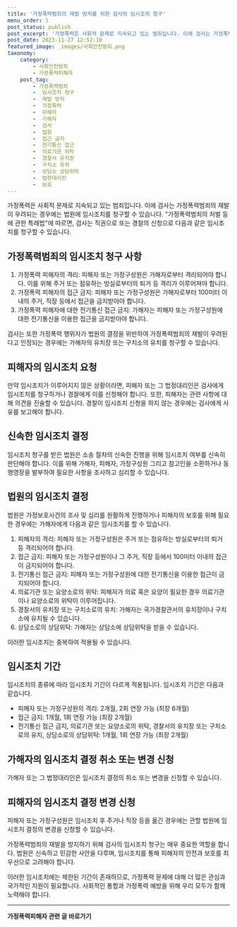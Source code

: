 ```yaml
---
title: '가정폭력범죄의 재발 방지를 위한 검사의 임시조치 청구'
menu_order: 1
post_status: publish
post_excerpt: '가정폭력은 사회적 문제로 지속되고 있는 범죄입니다. 이에 검사는 가정폭력범죄의 재발이 우려되는 경우에는 법원에 임시조치를 청구할 수 있습니다.  가정폭력범죄의 처벌 등에 관한 특례법 에 따르면, 검사는 직권으로 또는 경찰의 신청으로 다음과 같은 임시조치를 청구할 수 있습니다.'
post_date: 2023-11-27 12:52:10
featured_image: _images/사회안전범죄.png
taxonomy:
    category:
        - 사회안전범죄
        - 가정폭력피해자
    post_tag:
        - 가정폭력범죄
        -  임시조치 청구
        -  재발 방지
        -  가정폭력
        -  피해자
        -  가해자
        -  검사
        -  법원
        -  접근 금지
        -  전기통신 접근
        -  의료기관 위탁
        -  경찰서 유치장
        -  구치소 유치
        -  상담소 상담위탁
        -  법정대리인
        -  보호
---
```



가정폭력은 사회적 문제로 지속되고 있는 범죄입니다. 이에 검사는 가정폭력범죄의 재발이 우려되는 경우에는 법원에 임시조치를 청구할 수 있습니다. "가정폭력범죄의 처벌 등에 관한 특례법"에 따르면, 검사는 직권으로 또는 경찰의 신청으로 다음과 같은 임시조치를 청구할 수 있습니다.

## 가정폭력범죄의 임시조치 청구 사항

1. 가정폭력 피해자의 격리: 피해자 또는 가정구성원은 가해자로부터 격리되어야 합니다. 이를 위해 주거 또는 점유하는 방실로부터의 퇴거 등 격리가 이루어져야 합니다.
2. 가정폭력 피해자의 접근 금지: 피해자 또는 가정구성원은 가해자로부터 100미터 이내의 주거, 직장 등에서 접근을 금지받아야 합니다.
3. 가정폭력 피해자에 대한 전기통신 접근 금지: 가해자는 피해자 또는 가정구성원에 대한 전기통신을 이용한 접근을 금지받아야 합니다.

검사는 또한 가정폭력 행위자가 법원의 결정을 위반하여 가정폭력범죄의 재발이 우려된다고 인정되는 경우에는 가해자의 유치장 또는 구치소의 유치를 청구할 수 있습니다.

## 피해자의 임시조치 요청

만약 임시조치가 이루어지지 않은 상황이라면, 피해자 또는 그 법정대리인은 검사에게 임시조치를 청구하거나 경찰에게 이를 신청해야 합니다. 또한, 피해자는 관련 사항에 대해 의견을 진술할 수 있습니다. 경찰이 임시조치 신청을 하지 않는 경우에는 검사에게 사유를 보고해야 합니다.

## 신속한 임시조치 결정

임시조치 청구를 받은 법원은 소송 절차의 신속한 진행을 위해 임시조치 여부를 신속히 판단해야 합니다. 이를 위해 가해자, 피해자, 가정구성원 그리고 참고인을 소환하거나 동행영장을 발부하여 필요한 사항을 조사하고 심리할 수 있습니다.

## 법원의 임시조치 결정

법원은 가정보호사건의 조사 및 심리를 원활하게 진행하거나 피해자의 보호를 위해 필요한 경우에는 가해자에게 다음과 같은 임시조치를 할 수 있습니다.

1. 피해자의 격리: 피해자 또는 가정구성원은 주거 또는 점유하는 방실로부터의 퇴거 등 격리되어야 합니다.
2. 접근 금지: 피해자 또는 가정구성원이나 그 주거, 직장 등에서 100미터 이내의 접근이 금지되어야 합니다.
3. 전기통신 접근 금지: 피해자 또는 가정구성원에 대한 전기통신을 이용한 접근이 금지되어야 합니다.
4. 의료기관 또는 요양소로의 위탁: 피해자가 의료 혹은 요양이 필요한 경우 의료기관이나 요양소로의 위탁이 이루어집니다.
5. 경찰서의 유치장 또는 구치소로의 유치: 가해자는 국가경찰관서의 유치장이나 구치소에 유치될 수 있습니다.
6. 상담소로의 상담위탁: 가해자는 상담소에 상담위탁을 받을 수 있습니다.

이러한 임시조치는 중복하여 적용될 수 있습니다.

## 임시조치 기간

임시조치의 종류에 따라 임시조치 기간이 다르게 적용됩니다. 임시조치 기간은 다음과 같습니다.

- 피해자 또는 가정구성원의 격리: 2개월, 2회 연장 가능 (최장 6개월)
- 접근 금지: 1개월, 1회 연장 가능 (최장 2개월)
- 전기통신 접근 금지, 의료기관 또는 요양소로의 위탁, 경찰서의 유치장 또는 구치소로의 유치, 상담소로의 상담위탁: 1개월, 1회 연장 가능 (최장 2개월)

## 가해자의 임시조치 결정 취소 또는 변경 신청

가해자 또는 그 법정대리인은 임시조치 결정의 취소 또는 변경을 신청할 수 있습니다.

## 피해자의 임시조치 결정 변경 신청

피해자 또는 가정구성원은 임시조치 후 주거나 직장 등을 옮긴 경우에는 관할 법원에 임시조치 결정의 변경을 신청할 수 있습니다.

가정폭력범죄의 재발을 방지하기 위해 검사의 임시조치 청구는 매우 중요한 역할을 합니다. 법원은 신속하고 민감한 사안을 다루며, 임시조치를 통해 피해자의 안전과 보호를 최우선으로 고려해야 합니다.

이러한 임시조치에는 제한된 기간이 존재하므로, 가정폭력 문제에 대해 더 많은 관심과 국가적인 지원이 필요합니다. 사회적인 통합과 가정폭력 예방을 위해 우리 모두가 함께 노력해야 합니다.
<!-- wp:separator -->
<hr class="wp-block-separator has-alpha-channel-opacity"/>
<!-- /wp:separator -->

<!-- wp:group {"backgroundColor":"base","layout":{"type":"constrained"}} -->
<div class="wp-block-group has-base-background-color has-background"><!-- wp:paragraph {"align":"center","fontSize":"medium"} -->
<p class="has-text-align-center has-large-font-size"><strong>가정폭력피해자 관련 글 바로가기</strong></p>
<!-- /wp:paragraph -->


<!-- wp:latest-posts
{"categories":[{"id":27190,"count":19,"description":"","link":"https://uknowlaw.com/category/%ea%b0%80%ec%a0%95%ed%8f%ad%eb%a0%a5%ed%94%bc%ed%95%b4%ec%9e%90/","name":"가정폭력피해자","slug":"가정폭력피해자","taxonomy":"category","parent":0,"meta":[],"_links":{"self":[{"href":"https://uknowlaw.com/wp-json/wp/v2/categories/27190"}],"collection":[{"href":"https://uknowlaw.com/wp-json/wp/v2/categories"}],"about":[{"href":"https://uknowlaw.com/wp-json/wp/v2/taxonomies/category"}],"wp:post_type":[{"href":"https://uknowlaw.com/wp-json/wp/v2/posts?categories=27190"}],"curies":[{"name":"wp","href":"https://api.w.org/{rel}","templated":true}]}}],"postsToShow":100,"excerptLength":28,"postLayout":"grid","columns":2,"featuredImageAlign":"left","featuredImageSizeSlug":"large","fontSize":"small"} /--></div>
<!-- /wp:group -->